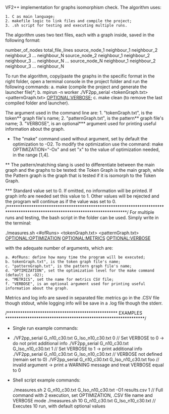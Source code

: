 VF2++ implementation for graphs isomorphism check. The algorithm uses:

	1. C as main language;
	2. makefile logic to link files and compile the project;
	3. .sh script for testing and executing multiple runs.

The algorithm uses two text files, each with a graph inside, saved in the following format:

number_of_nodes total_file_lines
source_node_1    neighbour_1 neighbour_2 neighbour_3 ... neighbour_N
source_node_2    neighbour_1 neighbour_2 neighbour_3 ... neighbour_N
...
source_node_N    neighbour_1 neighbour_2 neighbour_3 ... neighbour_N
	
To run the algorithm, copy/paste the graphs in the specific format in the right folder, open a terminal console in
the project folder and run the following commands:
	a. make (compile the project and generate the launcher file)*;
	b. mpirun -n worker ./VF2pp_serial <tokenGraph.txt> <patternGraph.txt> <OPTIONAL:VERBOSE>;
	c. make clean (to remove the last compiled folder and launcher).

The argument used in the command line are:
	1. "tokenGraph.txt", is the token** graph file's name;
	2. "patternGraph.txt", is the pattern** graph file's name;
	3. "VERBOSE", is an optional*** argument used for printing useful information about the graph.

*   The "make" command used without argument, set by default the optimization to -O2. To modify the optimization use the command:
	make OPTIMIZATION="-Ox"
    and set "x" to the value of optimization needed, in the range [1,4].
  
**  The pattern/matching slang is used to differentiate between the main graph and the graphs to be tested:
    the Token Graph is the main graph, while the Pattern graph is the graph that is tested if it is isomorph
    to the Token Graph.
  
*** Standard value set to 0. If omitted, no information will be printed. If graph info are needed set this value to 1.
   Other values will be rejected and the program will continue as if the value was set to 0.
/******************************************************************************************************************************/
For multiple runs and testing, the bash script in the folder can be used. Simply write in the terminal:

./measures.sh <#ofRuns> <tokenGraph.txt> <patternGraph.txt> <OPTIONAL:OPTIMIZATION> <OPTIONAL:METRICS> <OPTIONAL:VERBOSE>

with the adequate number of arguments, which are:
	
	a. #ofRuns: define how many time the program will be executed;
	b. tokenGraph.txt", is the token graph file's name;
	c. "patternGraph.txt", is the pattern graph file's name;
	d. "OPTIMIZATION", set the optimization level for the make command (default is -O2);
	e. "METRICS", set the name for metrics CSV file;
	f. "VERBOSE", is an optional argument used for printing useful information about the graph.
	
Metrics and log info are saved in separated file: metrics go in the .CSV file though stdout, while logging info will be
save in a .log file though the stderr.

/************************************************** EXAMPLES ***************************************************************/
- Single run example commands:
- 
    ./VF2pp_serial G_n10_c30.txt G_Iso_n10_c30.txt 0    	// Set VERBOSE to 0 -> do not print additional info
  	./VF2pp_serial G_n10_c30.txt G_Iso_n10_c30.txt 1    	// Set VERBOSE to 1 -> print additional info
  	./VF2pp_serial G_n10_c30.txt G_Iso_n10_c30.txt	    	// VERBOSE not defined (remain set to 0)
    ./VF2pp_serial G_n10_c30.txt G_Iso_n10_c30.txt foo		// invalid argument -> print a WARNING message and treat VERBOSE equal to 0

- Shell script example commands:

   ./measures.sh 2 G_n10_c30.txt G_Iso_n10_c30.txt -O1 results.csv 1   // Full command with 2 execution, set OPTIMIZATION, .CSV file name and VERBOSE mode
   ./measures.sh 10 G_n10_c30.txt G_Iso_n10_c30.txt 		           // Executes 10 run, with default optional values

   
    

